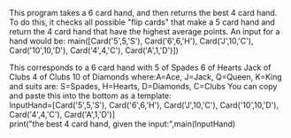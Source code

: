 This program takes a 6 card hand, and then returns the best 4 card hand.
To do this, it checks all possible "flip cards" that make a 5 card hand and return the 4 card hand that have the highest average points.
An input for a hand would be: 
main([Card('5',5,'S'),
Card('6',6,'H'),
Card('J',10,'C'),
Card('10',10,'D'),
Card('4',4,'C'),
Card('A',1,'D')])

This corresponds to a 6 card hand with
5 of Spades
6 of Hearts
Jack of Clubs
4 of Clubs
10 of Diamonds
where:A=Ace, J=Jack, Q=Queen, K=King and suits are: S=Spades, H=Hearts, D=Diamonds, C=Clubs
You can copy and paste this into the bottom as a template:              
InputHand=[Card('5',5,'S'),
Card('6',6,'H'),
Card('J',10,'C'),
Card('10',10,'D'),
Card('4',4,'C'),
Card('A',1,'D')]            
print("the best 4 card hand, given the input:",main(InputHand)
